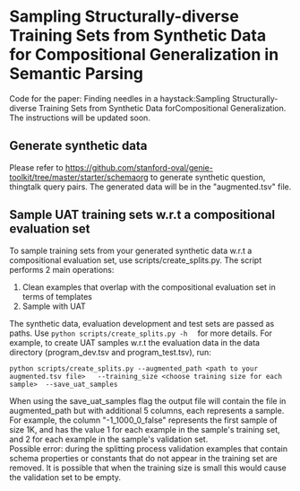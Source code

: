 # Sampling Structurally-diverse Training Sets from Synthetic Data for Compositional Generalization in Semantic Parsing
Code for the paper: Finding needles in a haystack:Sampling Structurally-diverse Training Sets from Synthetic Data forCompositional Generalization.
The instructions will be updated soon. 

## Generate synthetic data
Please refer to https://github.com/stanford-oval/genie-toolkit/tree/master/starter/schemaorg to generate synthetic question, thingtalk query pairs.
The generated data will be in the "augmented.tsv" file.

## Sample UAT training sets w.r.t a compositional evaluation set
To sample training sets from your generated synthetic data w.r.t a compositional evaluation set, use scripts/create_splits.py.
The script performs 2 main operations: 
1. Clean examples that overlap with the compositional evaluation set in terms of templates 
2. Sample with UAT 

The synthetic data, evaluation development and test sets are passed as paths.
Use  ```python scripts/create_splits.py -h  ``` for more details. 
 For example, to create UAT samples w.r.t the evaluation data in the data directory (program_dev.tsv and program_test.tsv), run:
 ```
python scripts/create_splits.py --augmented_path <path to your augmented.tsv file>   --training_size <choose training size for each sample>  --save_uat_samples
```  

When using the save_uat_samples flag the output file will contain the file in augmented_path but with additional 5 columns, each represents a sample. For example, the column "-1_1000_0_false" represents the first sample of size 1K, and has the value 1 for each example in the sample's training set, and 2 for each example in the sample's validation set.  
Possible error: during the splitting process validation examples that contain schema properties or constants that do not appear in the training set are removed. It is possible that when the training size is small this would cause the validation set to be empty. 
